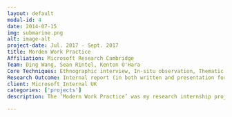 ```yaml
---
layout: default
modal-id: 4
date: 2014-07-15
img: submarine.png
alt: image-alt
project-date: Jul. 2017 - Sept. 2017
title: Morden Work Practice
Affiliation: Microsoft Research Cambridge
Team: Ding Wang, Sean Rintel, Kenton O'Hara
Core Techniques: Ethnographic interview, In-situ observation, Thematic Analysis
Research Outcome: Internal report (in both written and presentation formats) which has informed the design and development of the product
client: Microsoft Internal UK
categories: ['projects']
description: The ‘Modern Work Practice’ was my research internship project with Microsoft Research Cambridge Human Experience and Design group. This research project focused on understanding how technologies such as video mediated technology, productivity tools and instant messages are used at work places to produce both practical and tacit knowledge. We looked at how people use these technologies within the context of their work in order to understand when, where and how the knowledge of their work is generated, shared and stored both individually and collectively. We specifically focused on the role of the technology in the knowledge production at work places and how the use of technology have impacted work practice. Our research also set out to understand the gaps in current Microsoft products and which needs are prevalent for consumers.

---
```

